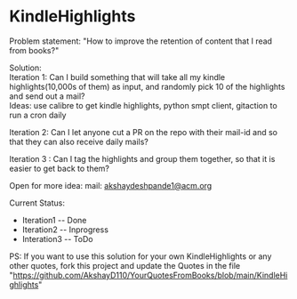 # KindleHighlights

Problem statement: "How to improve the retention of content that I read from books?"

Solution:  
Iteration 1: Can I build something that will take all my kindle highlights(10,000s of them) as input, and randomly pick 10 of the highlights and send out a mail?  
Ideas: use calibre to get kindle highlights, python smpt client, gitaction to run a cron daily 

Iteration 2: Can I let anyone cut a PR on the repo with their mail-id and so that they can also receive daily mails?

Iteration 3 : Can I tag the highlights and group them together, so that it is easier to get back to them?

Open for more idea: 
mail: akshaydeshpande1@acm.org

Current Status:
- Iteration1 -- Done
- Iteration2 -- Inprogress
- Interation3 -- ToDo

PS: If you want to use this solution for your own KindleHighlights or any other quotes, fork this project and update the Quotes in the file "https://github.com/AkshayD110/YourQuotesFromBooks/blob/main/KindleHighlights"
